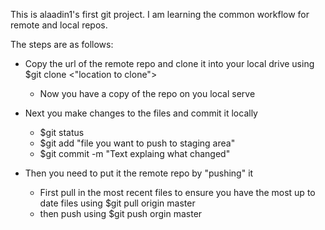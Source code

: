 This is alaadin1's first git project. I am learning the common workflow for remote and local repos.

The steps are as follows:
- Copy the url of the remote repo and clone it into your local drive using $git clone <url> <"location to clone">
    - Now you have a copy of the repo on you local serve

- Next you make changes to the files and commit it locally
    - $git status
    - $git add "file you want to push to staging area"
    - $git commit -m "Text explaing what changed"
- Then you need to put it the remote repo by "pushing" it
    - First pull in the most recent files to ensure you have the most up to date files using $git pull origin master 
    - then push using $git push orgin master

    